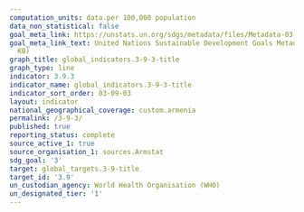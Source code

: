 ```yaml
---
computation_units: data.per 100,000 population
data_non_statistical: false
goal_meta_link: https://unstats.un.org/sdgs/metadata/files/Metadata-03-09-03.pdf
goal_meta_link_text: United Nations Sustainable Development Goals Metadata (PDF 213
  KB)
graph_title: global_indicators.3-9-3-title
graph_type: line
indicator: 3.9.3
indicator_name: global_indicators.3-9-3-title
indicator_sort_order: 03-09-03
layout: indicator
national_geographical_coverage: custom.armenia
permalink: /3-9-3/
published: true
reporting_status: complete
source_active_1: true
source_organisation_1: sources.Armstat
sdg_goal: '3'
target: global_targets.3-9-title
target_id: '3.9'
un_custodian_agency: World Health Organisation (WHO)
un_designated_tier: '1'
---
```

